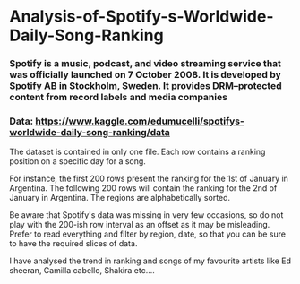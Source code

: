 # Analysis-of-Spotify-s-Worldwide-Daily-Song-Ranking

### Spotify is a music, podcast, and video streaming service that was officially launched on 7 October 2008. It is developed by Spotify AB in Stockholm, Sweden. It provides DRM–protected content from record labels and media companies ###

### Data: https://www.kaggle.com/edumucelli/spotifys-worldwide-daily-song-ranking/data
The dataset is contained in only one file. Each row contains a ranking position on a specific day for a song.

For instance, the first 200 rows present the ranking for the 1st of January in Argentina. The following 200 rows will contain the ranking for the 2nd of January in Argentina. The regions are alphabetically sorted.

Be aware that Spotify's data was missing in very few occasions, so do not play with the 200-ish row interval as an offset as it may be misleading. Prefer to read everything and filter by region, date, so that you can be sure to have the required slices of data.

I have analysed the trend in ranking and songs of my favourite artists like Ed sheeran, Camilla cabello, Shakira etc....

